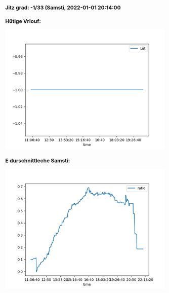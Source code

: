 ### Jitz grad: -1/33 (Samsti, 2022-01-01 20:14:00

### Hütige Vrlouf:
![Graph](Today.png)

### E durschnittleche Samsti:
![Graph](Samsti.png)